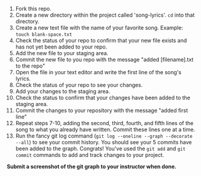 1. Fork this repo.
1. Create a new directory within the project called 'song-lyrics'. `cd` into that directory.  
1. Create a new text file with the name of your favorite song. Example: `touch blank-space.txt`
1. Check the status of your repo to confirm that your new file exists and has not yet been added to your repo.
1. Add the new file to your staging area.
1. Commit the new file to you repo with the message "added \[filename\].txt to the repo"
1. Open the file in your text editor and write the first line of the song's lyrics.
1. Check the status of your repo to see your changes.
1. Add your changes to the staging area.
1. Check the status to confirm that your changes have been added to the staging area.
1. Commit the changes to your repository with the message "added first line"
1. Repeat steps 7-10, adding the second, third, fourth, and fifth lines of the
song to what you already have written. Commit these lines one at a time.
1. Run the fancy git log command (`git log --oneline --graph --decorate --all`)
to see your commit history. You should see your 5 commits have been added to the
graph. Congrats! You've used the `git add` and `git commit` commands to add
and track changes to your project.


**Submit a screenshot of the git graph to your instructor when done.**
